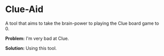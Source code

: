 # Clue-Aid
A tool that aims to take the brain-power to playing the Clue board game to 0.

**Problem:** I'm very bad at Clue.

**Solution:** Using this tool.
